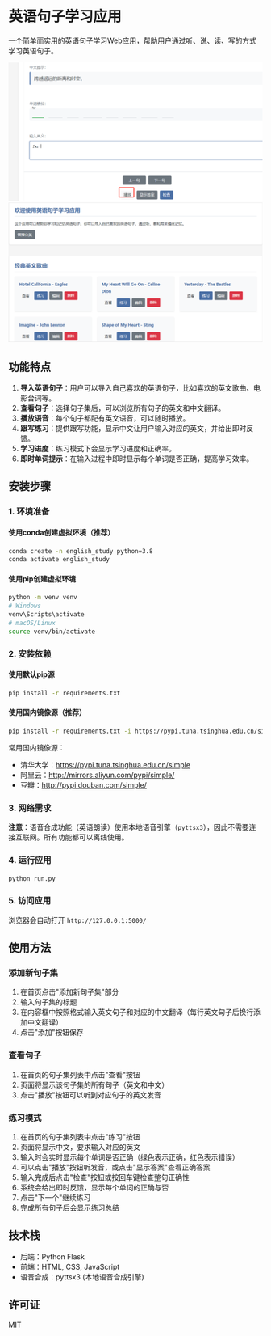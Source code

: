 # 英语句子学习应用

一个简单而实用的英语句子学习Web应用，帮助用户通过听、说、读、写的方式学习英语句子。

![描述1](static/images/1.png)
![描述2](static/images/2.png)

## 功能特点

1. **导入英语句子**：用户可以导入自己喜欢的英语句子，比如喜欢的英文歌曲、电影台词等。
2. **查看句子**：选择句子集后，可以浏览所有句子的英文和中文翻译。
3. **播放语音**：每个句子都配有英文语音，可以随时播放。
4. **跟写练习**：提供跟写功能，显示中文让用户输入对应的英文，并给出即时反馈。
5. **学习进度**：练习模式下会显示学习进度和正确率。
6. **即时单词提示**：在输入过程中即时显示每个单词是否正确，提高学习效率。

## 安装步骤

### 1. 环境准备

#### 使用conda创建虚拟环境（推荐）
```bash
conda create -n english_study python=3.8
conda activate english_study 
```

#### 使用pip创建虚拟环境
```bash
python -m venv venv
# Windows
venv\Scripts\activate
# macOS/Linux
source venv/bin/activate
```

### 2. 安装依赖

#### 使用默认pip源
```bash
pip install -r requirements.txt
```

#### 使用国内镜像源（推荐）
```bash
pip install -r requirements.txt -i https://pypi.tuna.tsinghua.edu.cn/simple
```

常用国内镜像源：
- 清华大学：https://pypi.tuna.tsinghua.edu.cn/simple
- 阿里云：http://mirrors.aliyun.com/pypi/simple/
- 豆瓣：http://pypi.douban.com/simple/

### 3. 网络需求

**注意**：语音合成功能（英语朗读）使用本地语音引擎（`pyttsx3`），因此不需要连接互联网。所有功能都可以离线使用。

### 4. 运行应用
```bash
python run.py
```

### 5. 访问应用
浏览器会自动打开 `http://127.0.0.1:5000/`

## 使用方法

### 添加新句子集

1. 在首页点击"添加新句子集"部分
2. 输入句子集的标题
3. 在内容框中按照格式输入英文句子和对应的中文翻译（每行英文句子后换行添加中文翻译）
4. 点击"添加"按钮保存

### 查看句子

1. 在首页的句子集列表中点击"查看"按钮
2. 页面将显示该句子集的所有句子（英文和中文）
3. 点击"播放"按钮可以听到对应句子的英文发音

### 练习模式

1. 在首页的句子集列表中点击"练习"按钮
2. 页面将显示中文，要求输入对应的英文
3. 输入时会实时显示每个单词是否正确（绿色表示正确，红色表示错误）
4. 可以点击"播放"按钮听发音，或点击"显示答案"查看正确答案
5. 输入完成后点击"检查"按钮或按回车键检查整句正确性
6. 系统会给出即时反馈，显示每个单词的正确与否
7. 点击"下一个"继续练习
8. 完成所有句子后会显示练习总结

## 技术栈

- 后端：Python Flask
- 前端：HTML, CSS, JavaScript
- 语音合成：pyttsx3 (本地语音合成引擎)

## 许可证

MIT 